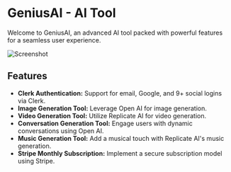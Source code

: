 # **GeniusAI - AI Tool**

Welcome to GeniusAI, an advanced AI tool packed with powerful features for a seamless user experience.

![Screenshot](https://github.com/shubham242/genius-ai/assets/preview.png)

## Features

- **Clerk Authentication:** Support for email, Google, and 9+ social logins via Clerk.
- **Image Generation Tool:** Leverage Open AI for image generation.
- **Video Generation Tool:** Utilize Replicate AI for video generation.
- **Conversation Generation Tool:** Engage users with dynamic conversations using Open AI.
- **Music Generation Tool:** Add a musical touch with Replicate AI's music generation.
- **Stripe Monthly Subscription:** Implement a secure subscription model using Stripe.
